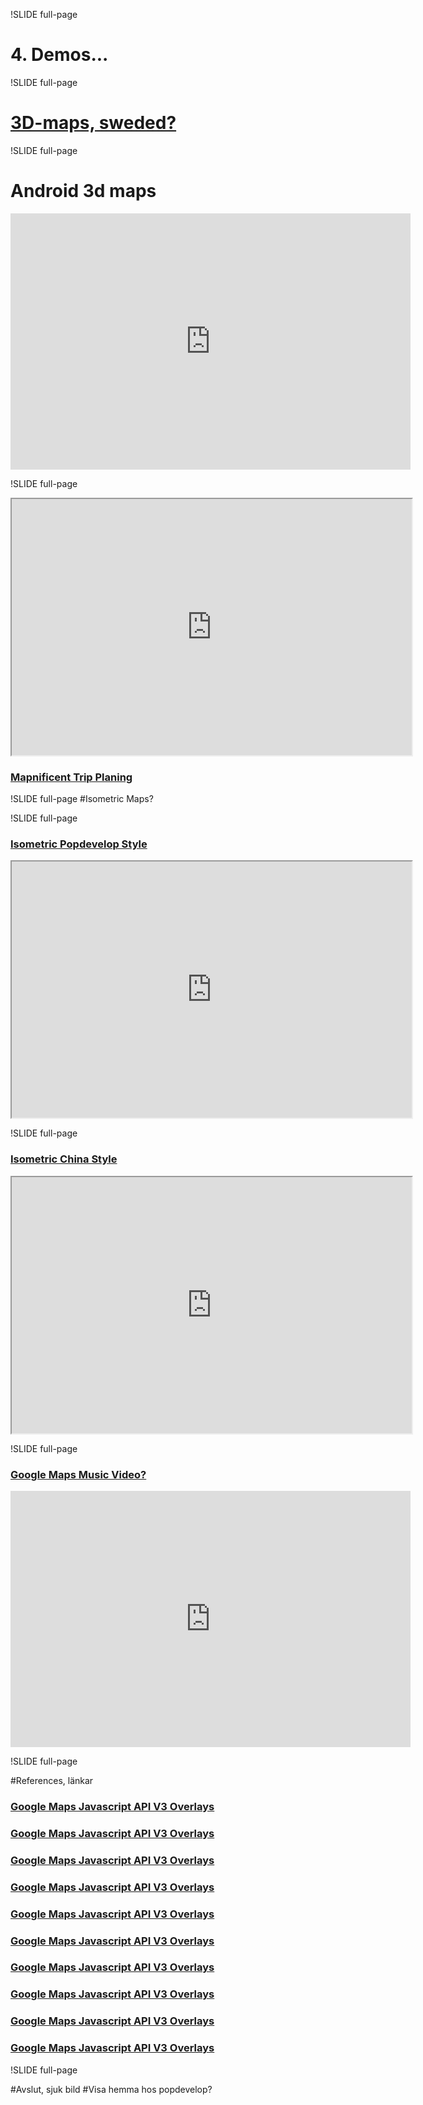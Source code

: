 !SLIDE full-page
# 4. Demos...

!SLIDE full-page

# [3D-maps, sweded?](http://bit.ly/fxBpw0)

!SLIDE full-page

# Android 3d maps

<iframe title="YouTube video player" width="640" height="410"
src="http://www.youtube.com/watch?v=XNsrj5bE2qI" frameborder="0" allowfullscreen></iframe>

!SLIDE full-page

<iframe title="Mapnificent Trip Planing" width="640" height="410"
src="http://www.mapnificent.net/torino/#/?lat0=45.061105116935906&lng0=7.713054452050756&t0=15"
framborder="0"></iframe>

### [Mapnificent Trip Planing](http://www.mapnificent.net/torino/#/?lat0=45.061105116935906&lng0=7.713054452050756&t0=15)

!SLIDE full-page
#Isometric Maps?

!SLIDE full-page

### [Isometric Popdevelop Style](http://sewa.se/isometric/)
<iframe title="Mapnificent Trip Planing" width="640" height="410"
src="http://sewa.se/isometric"
framborder="0"></iframe>

!SLIDE full-page

### [Isometric China Style](http://bit.ly/fpzq1Q)
<iframe title="Mapnificent Trip Planing" width="640" height="410"
src="http://bit.ly/fpzq1Q"
framborder="0"></iframe>

!SLIDE full-page

### [Google Maps Music Video?](http://www.thewildernessdowntown.com/)

<iframe title="YouTube video player" width="640" height="410"
src="http://www.youtube.com/embed/w44cdIOor7E#t=1m5s" frameborder="0"
allowfullscreen></iframe>


!SLIDE full-page

#References, länkar

### [Google Maps Javascript API V3 Overlays](http://code.google.com/intl/sv-SE/apis/maps/documentation/javascript/overlays.html) ###
### [Google Maps Javascript API V3 Overlays](http://code.google.com/intl/sv-SE/apis/maps/documentation/javascript/overlays.html) ###
### [Google Maps Javascript API V3 Overlays](http://code.google.com/intl/sv-SE/apis/maps/documentation/javascript/overlays.html) ###
### [Google Maps Javascript API V3 Overlays](http://code.google.com/intl/sv-SE/apis/maps/documentation/javascript/overlays.html) ###
### [Google Maps Javascript API V3 Overlays](http://code.google.com/intl/sv-SE/apis/maps/documentation/javascript/overlays.html) ###
### [Google Maps Javascript API V3 Overlays](http://code.google.com/intl/sv-SE/apis/maps/documentation/javascript/overlays.html) ###
### [Google Maps Javascript API V3 Overlays](http://code.google.com/intl/sv-SE/apis/maps/documentation/javascript/overlays.html) ###
### [Google Maps Javascript API V3 Overlays](http://code.google.com/intl/sv-SE/apis/maps/documentation/javascript/overlays.html) ###
### [Google Maps Javascript API V3 Overlays](http://code.google.com/intl/sv-SE/apis/maps/documentation/javascript/overlays.html) ###
### [Google Maps Javascript API V3 Overlays](http://code.google.com/intl/sv-SE/apis/maps/documentation/javascript/overlays.html) ###

!SLIDE full-page

#Avslut, sjuk bild
#Visa hemma hos popdevelop?

